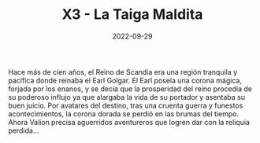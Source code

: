 ﻿---
title: X3 - La Taiga Maldita
summary: Esta aventura que tienes entre manos es en realidad un módulo de exploración. En este caso viajaremos hasta la Taiga de Qurolas y la cordillera Qarachar para desentrañar todos sus misterios, empeñados en encontrar la corona del earl Erik de Scandia.
authors:
  - Jorge González
date: 2022-09-29
type: post
categories:
- Clásicos de la Marca
- Línea X
tags:
- exploración
- sandbox
- exterior
- dragón
minlevels: "5"
maxlevels: "9"
prices: 10.00€
session: "10-15"
mincharacters: "3"
maxcharacters: "5"
eval: oficial
cover: "x3-la-taiga-maldita.jpg"
download: "x3-la-taiga-maldita.rar"
moreinfo: "https://tesorosdelamarca.com/producto/la-taiga-maldita/"
license: "OGL"
draft: false

---

Hace más de cien años, el Reino de Scandia era una región tranquila y pacífica donde reinaba el Earl Golgar.
El Earl poseía una corona mágica, forjada por los enanos, y se decía que la prosperidad del reino procedía de su poderoso influjo ya que alargaba la vida de su portador y asentaba su buen juicio.
Por avatares del destino, tras una cruenta guerra y funestos acontecimientos, la corona dorada se perdió en las brumas del tiempo.
Ahora Valion precisa aguerridos aventureros que logren dar con la reliquia perdida…
